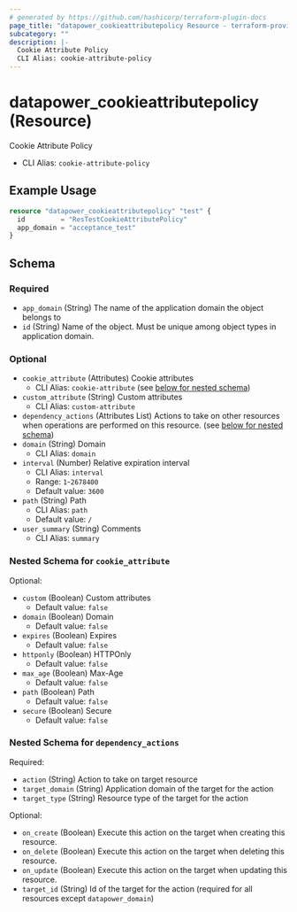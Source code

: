 ```yaml
---
# generated by https://github.com/hashicorp/terraform-plugin-docs
page_title: "datapower_cookieattributepolicy Resource - terraform-provider-datapower"
subcategory: ""
description: |-
  Cookie Attribute Policy
  CLI Alias: cookie-attribute-policy
---
```


# datapower_cookieattributepolicy (Resource)

Cookie Attribute Policy
  - CLI Alias: `cookie-attribute-policy`

## Example Usage

```terraform
resource "datapower_cookieattributepolicy" "test" {
  id         = "ResTestCookieAttributePolicy"
  app_domain = "acceptance_test"
}
```

<!-- schema generated by tfplugindocs -->
## Schema

### Required

- `app_domain` (String) The name of the application domain the object belongs to
- `id` (String) Name of the object. Must be unique among object types in application domain.

### Optional

- `cookie_attribute` (Attributes) Cookie attributes
  - CLI Alias: `cookie-attribute` (see [below for nested schema](#nestedatt--cookie_attribute))
- `custom_attribute` (String) Custom attributes
  - CLI Alias: `custom-attribute`
- `dependency_actions` (Attributes List) Actions to take on other resources when operations are performed on this resource. (see [below for nested schema](#nestedatt--dependency_actions))
- `domain` (String) Domain
  - CLI Alias: `domain`
- `interval` (Number) Relative expiration interval
  - CLI Alias: `interval`
  - Range: `1`-`2678400`
  - Default value: `3600`
- `path` (String) Path
  - CLI Alias: `path`
  - Default value: `/`
- `user_summary` (String) Comments
  - CLI Alias: `summary`

<a id="nestedatt--cookie_attribute"></a>
### Nested Schema for `cookie_attribute`

Optional:

- `custom` (Boolean) Custom attributes
  - Default value: `false`
- `domain` (Boolean) Domain
  - Default value: `false`
- `expires` (Boolean) Expires
  - Default value: `false`
- `httponly` (Boolean) HTTPOnly
  - Default value: `false`
- `max_age` (Boolean) Max-Age
  - Default value: `false`
- `path` (Boolean) Path
  - Default value: `false`
- `secure` (Boolean) Secure
  - Default value: `false`


<a id="nestedatt--dependency_actions"></a>
### Nested Schema for `dependency_actions`

Required:

- `action` (String) Action to take on target resource
- `target_domain` (String) Application domain of the target for the action
- `target_type` (String) Resource type of the target for the action

Optional:

- `on_create` (Boolean) Execute this action on the target when creating this resource.
- `on_delete` (Boolean) Execute this action on the target when deleting this resource.
- `on_update` (Boolean) Execute this action on the target when updating this resource.
- `target_id` (String) Id of the target for the action (required for all resources except `datapower_domain`)
